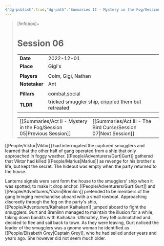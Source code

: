 ```yaml
---
{"dg-publish":true,"dg-path":"Summaries II - Mystery in the Fog/Session 06.md","permalink":"/summaries-ii-mystery-in-the-fog/session-06/","tags":["session"]}
---
```


> [!infobox]+
> # Session 06
> 
> | | |
> | --- | --- |
> | **Date** | 2022-12-01 |
> | **Place** | Gigi's |
> | | | 
> | **Players** | Colm, Gigi, Nathan |
> | **Notetaker** | Ant |
> | | | 
> | **Pillars** | combat,social | 
> | **TLDR** | tricked smuggler ship, crippled them but retreated |
> 
> | | |
> | --- | --- |
> | [[Summaries/Act II - Mystery in the Fog/Session 05\|Previous Session]] | [[Summaries/Act III - The Bird Curse/Session 07\|Next Session]] |

[[People/Viktor\|Viktor]] had interrogated the captured smugglers and learned that the other half of gang operated from a ship that only approached in foggy weather. [[People/Adventurers/Gurt\|Gurt]] gathered that Viktor had killed [[People/Marius\|Marius]] as revenge for his brother's life, but kept the secret. The hideout was empty when the party returned to the house.

Lanterns signals were sent form the house to the smugglers' ship when it was spotted, to make it drop anchor. [[People/Adventurers/Gurt\|Gurt]] and [[People/Adventurers/Yazim\|Brenlinn]] pretended to be members of the gang bringing merchandise aboard with a small rowboat. Approaching discreetly through the fog on the party's ship, [[People/Adventurers/Kaihakan\|Kaihakan]] jumped aboard to fight the smugglers. Gurt and Brenlinn managed to maintain the illusion for a while, taking down bandits with Kaihakan. Ultimately, they felt outmatched and decided to flee and sail back to town. As they were leaving, Gurt noticed the leader of the smugglers was a gnome woman he identified as [[People/Elisabeth Grey\|Captain Grey]], who he had sailed under years and years ago. She however did not seem much older.